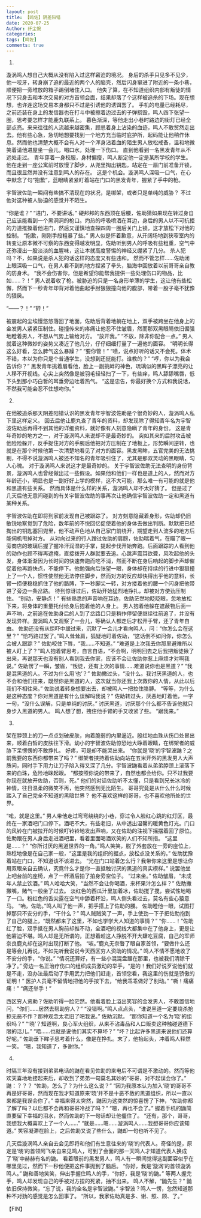```yaml
---
layout: post
title: 【鸣佐】阴差阳错
date: 2020-07-25
Author: 纤尘惋
categories: 
tags: [鸣佐]
comments: true
--- 
```


01.
漩涡鸣人想自己大概从没有陷入过这样窘迫的境况。
身后的杀手只见多不见少，他一咬牙，转身崩了追的最近的两个人的脑壳，然后闪身窜进了附近的一条小巷，顺便把一旁堆放的箱子踢倒堵住入口。
他失了算，在不知道组织内部有叛徒的情况下只身去和本次交易的对方首领会面，结果却落了个这样被追杀的下场。现在想想，也许连这场交易本身都只不过是引诱他的诱饵罢了。
手机的电量已经耗尽，之前还装在身上的发信器也在打斗中被擦着边过去的子弹损毁，鸣人四下张望一圈，思考要怎样才能鹿丸联系上。
暮色渐深，等他走出小巷时路边的街灯已经全部点亮。来来往往的人流越来越密集，顾忌着身上沾染的血迹，鸣人不敢贸然走出去。他有些心急，急切地想要找到一个地方充当临时庇护所，起码能让他稍作休息。然而他也清楚大概不会有人对一个浑身沾着血的陌生男人放松戒备，温和地微笑着请他进屋坐一会儿，喝口水，处理一下伤口。
直到他看到一名黑发青年从不远处走过。
青年穿着一身校服，身材偏瘦，鸣人断定他一定是某所学校的学生。他在走到一座公寓前时放慢了脚步，从兜里掏出钥匙，站定在一扇门前准备开锁，而且很显然并没有注意到鸣人的存在。
这是个机会。漩涡鸣人深吸一口气，在心中默念了句“抱歉”，蓝眼睛紧紧盯着站在门口的黑发青年，握紧了手中的枪。


宇智波佐助一瞬间有些搞不清现在的状况，是绑架，或者只是单纯的威胁？
不过他对这种被人胁迫的感觉并不陌生。

“你是谁？”
“进门，不要讲话。”
硬邦邦的东西顶在后腰，佐助猜如果现在转过身自己应该能看到一个黑洞洞的枪口。灼热的呼吸喷洒在耳边，身后的男人以不可抗拒的力道推搡着他进门，然后又谨慎地查探四周一圈后关门上锁，这才放松下对他的控制。
“抱歉，刚刚手段粗暴了些。”
男人似是怀着歉意，从开阔场地到狭窄室内的转变让原本微不可察的东西变得越发明显，佐助听到男人的呼吸有些粗重，空气中还弥漫出一股淡淡的血腥味，这让本就高度警惕的神经又绷紧了几分。
杀人犯吗？不，如果说是杀人犯的话这样的态度又有些违和。
然而不管怎样……佐助闭上眼深吸一口气，在男人看不到的地方捏紧了拳头，脑海中回放着以前哥哥亲自教的防身术。
“我不会伤害你，但是希望你能帮我提供一些处理伤口的物品，比如……？！”
男人说着收了枪。被胁迫的只是一名身形单薄的学生，这让他有些松懈，然而下一秒青年却背对着他曲起手肘狠狠撞向他的腹部，带着一股子毫不犹豫的狠戾。

“——？！”
“砰！”

被震起的尘埃慢悠悠落回了地面，佐助后背着地躺在地上，双手被跨坐在他身上的金发男人紧紧压制住。碰撞传来的疼痛让他忍不住皱眉，然而那双黑眼睛依旧倔强地瞪着男人，不想从气势上输给对方。
“放开我。”
“不放，除非你配合一点。”
男人就着这种微妙的姿势又凑近了他几分，仔仔细细打量了一遍他的面容。
“明明长得这么好看，怎么脾气这么暴躁？”
“要你管！”
“啧，说点好听的话又不会死。体术不错，本以为你只是个普通学生，没想到还挺能打。谁教的？”
“哼，你以为我会告诉你？”
黑发青年挑着眉看他，脸上一副挑衅的神色，琉璃似的黑眸子漂亮的让人移不开视线。心尖上突然像是被羽毛轻轻扫了一下，有些痒，鸣人舔舔嘴唇，低下头到那小巧白皙的耳垂旁边吐着热气。
“这是忠告，你最好换个方式和我说话，不然我可能会忍不住想吻你。”


02.
在他被追杀那天阴差阳错认识的黑发青年宇智波佐助是个很奇妙的人，漩涡鸣人私下里这样定义。
回去后他让鹿丸查了青年的资料，却发现除了得知青年名为宇智波佐助后再得不到其他的详细资料，就好像有人刻意隐瞒了青年的身份。
这是青年奇妙的地方之一，对于漩涡鸣人来说却不是最奇妙的。
突如其来的后肘攻击被他险险躲开，反手捉住对方的手腕后他把对方压制在了地板上，形势瞬间逆转，也就是在那个时候他第一次清楚地看见了对方的面容。黑发黑眸，五官完美的无法挑剔，不得不说漩涡鸣人被还不知名的青年吸引住了，尤其是那双灵动的黑眼睛，勾人心魄。
对于漩涡鸣人来说这才是最奇妙的。
关于宇智波佐助无法查明的身份背景，漩涡鸣人也曾经做出过一些假设。如果他和他们一样也是道上的人，然而对方年龄还小，明显也是一副好好上学的模样，这不大可能，那么唯一有可能的就是他和黑道有些关系。
然而具体是什么样的关系，漩涡鸣人却不太好猜了。
但是过了几天后他无意间碰到的有关宇智波佐助的事再次让他确信宇智波佐助一定和黑道有某种关系。


宇智波佐助在即将到家前发现自己被跟踪了。
对方刻意隐藏着身形，佐助却仍旧敏锐地察觉到了危险，数年前的不悦回忆促使着他的身体去做出判断。默默把已经掏出的钥匙塞回兜里，他不动声色地从自己家门前绕开，期望走到人流多的地方后能伺机甩掉对方。
从对向过来的行人蹭过佐助的肩膀，佐助喘着气，在瞄了眼一旁商店的玻璃后握了握冷汗润湿的手掌，提起步伐开始奔跑。后面跟踪的人看到他的动作也顾不得再遮掩，直接拨开人群就要去追。心跳声震耳欲聋，风吹起他的头发，身体渐渐因为长时间的快速奔跑而吃不消，然而不断在身后响起的脚步声却催促着他再跑快点，不能停下。他勉强向后张望一眼，身体却在持续的行进中狠狠撞上了一个人，惯性使然他无法停住脚步，然而对方的反应却快得出乎他的意料，长臂一捞便稳稳抓住了他的胳膊，下一秒脚尖一转，对方搂着他的腰一个闪身把他带进了旁边一条岔路。
待到惊讶过后，佐助开始猛烈地挣扎，却被对方使劲压制住。
“别动，安静点！”
有些熟悉的声音响在耳边，佐助茫然地眨眨眼，忽地放松下来，将身体的重量托付给身后抱着他的人身上。
男人抱着他躲在遮蔽物后面一声不响，之前追在佐助身后的人到了岔路口只是稍作停留便继续往前追了，并没有发现异样。漩涡鸣人又观察了一会儿，等确认人都走后才松开手臂，还了青年自由。
佐助还没有从惊吓中缓过来，沉默了一会儿才看向鸣人，问：“你怎么会在这里？”
“恰巧路过罢了。”鸣人耸耸肩，狐疑地盯着佐助，“这话倒不如问你，你怎么会被人跟踪？”
佐助咬住下唇，“我……不知道。”
“难道是上次我去你那里避难所以被人盯上了？”鸣人抱着臂思考，自言自语，“不会啊，明明回去之后我把叛徒揪了出来，再说那天也没有别人看到我去你家，应该不会让佐助你惹上麻烦才对啊我说。”
佐助愣了一瞬，皱眉，“叛徒，还有上次的事情……难道说你也是黑道？”
“我是混黑道的人。不过为什么用‘也’？”
佐助撇过头，“没什么。我讨厌黑道的人，也不会和他们往来，既然你是黑道的人，这次就当你还我上次救你的人情，从此以后我们不相往来。”
佐助说着转身想要出去，却被鸣人一把拉住胳膊。
“等等，为什么是这种态度？你对黑道是有什么误解吗我说？”
佐助转过头，厌恶地盯着他，一字一句，“没什么误解，只是单纯的讨厌。”
讨厌黑道，讨厌那个什么都不告诉他就只身步入黑道的男人。
鸣人想了想，拽住他手臂的手又收紧了些。
“跟我来。”


03.
架在脖颈上的刀一点点划破皮肤，向着脆弱的内里逼近。殷红地血珠从伤口处冒出来，顺着白皙的皮肤往下滑。幼小的宇智波佐助惊恐地大睁着眼睛，在绑架者的威胁下呆愣愣的不敢挣扎。
好疼，可是却不能哭出来。
“你就是‘晓’的宇智波鼬？之前我要的东西你都带来了吗？”
绑架者挟持着佐助向站在五米开外的黑发男人大声质问，同时手下用力让刀子陷入得又深了几分。宇智波鼬看着从弟弟脖颈上滚落下来的血珠，危险地眯起眼。
“都按照你说的带来了，自然也都会给你。只不过我要你现在就放开佐助，否则，死。”
他们的对话佐助听不太懂，只是看到兄长冰冷的神情，往日温柔的微笑不再，他突然感到无比陌生。
哥哥究竟是从什么什么时候踏入了自己完全不知道的黑暗世界？
他不喜欢这样的哥哥，也不喜欢他所处的世界。


“喏，就是这里。”
男人带他走过弯弯绕绕的小巷，穿过令人脸红心跳的红灯区，最终在一家酒吧门口停下。酒吧不大，有些老旧，从中透出温馨的暖黄色灯光。门口的风铃在门被拉开的时候叮铃铃地发出声响，又在佐助的注视下摇摆着回了原位。
佐助跟在男人身后走进酒吧里，看着里面喝酒欢笑的人们不知所措。
“这里是……？”
“你所讨厌的黑道世界的一角。”鸣人笑笑，脱了外套放在一旁的座位上，熟稔地像是在自己家一般，“这里是我的组织的据点，放松点没关系的。”
佐助犹豫着站在门口，不知道该不该进去。
“光在门口站着怎么行？我带你来这里是想让你用双眼亲自去确认，究竟什么才是你一直抵触讨厌的黑道的真实模样。”
说罢他坐上吧台前的座椅，点了一杯酒后拍了拍身旁空位子。
“过来坐。”
佐助皱眉，“未成年人禁止饮酒。”
鸣人哈哈大笑，“当然不会让你喝酒，来杯果汁怎么样？”
佐助撇撇嘴，赌气一般坐了过去。
淡红色的西瓜汁里加着冰，佐助搅了搅，尝试性地喝了一口。粉红色的舌尖露在空气中舔着杯沿，鸣人侧头看过去，莫名有些心猿意马。
“吶，佐助。”鸣人叫了他一声，把手搭上了佐助的腰。
佐助瞪他一眼，试图打掉那只不安分的手，“干什么？”
鸣人贼贼笑了一声，手上使劲一下子把佐助抱到了自己的腿上，“既然都来了这里，不如也学学大人知道的事情？”
“你……！”佐助红了脸，双手抵在男人胸前却推不动，全酒吧的视线大都集中在了他身上，更是让他窘迫不堪。鸣人却是无所谓的，正想着趁这人挣脱不开大肆吃豆腐，自己的军师奈良鹿丸却在这时出现打断了他。
“咳。”鹿丸无奈瞥了眼自家首领，“要做什么还是等会儿再说，不如先听我说说今天西区穷人资助的情况。”
鸣人不情不愿地收了不安分的手，“你说。”
“情况还算好，有一些小混混盘踞在那里，也被我们清除干净了。”
旁边一名正治疗伤口的组织成员激动的举手，“是的！我们好说歹说他们就是不走，没办法最后动了手用武力把他们赶走，首领您看，我这里的伤就是骄傲的证明！”
医护人员毫不留情地把他的手按下去，“给我乖乖做好了别动。”
“嘶！痛痛痛！”
“痛还举手！”

西区穷人资助？佐助听得一脸茫然。他看着脸上溢出笑容的金发男人，不敢置信地问，“你们……居然去帮助穷人？”
“没错啊。”鸣人点点头，“谁说黑道一定要烧杀抢掠无恶不作？那种观念太老旧了吧我说。”
佐助沉默。
“那你知道一个名为‘晓’的组织吗？”
“‘晓’？知道啊，良心军火组织，从来不沾毒品和人口贩卖这种触碰道德下限的活儿。”
“唔……也就是说他们其实不算坏？”
“坏？比起许多黑道来说他们还算好呢。”
佐助垂下眸子思考着什么，像是在挣扎。末了，他抬起头，冲着鸣人释然一笑。
“嗯，我知道了，多谢你。”


04.
时隔三年没有接到弟弟电话的鼬在看见佐助的来电后不可谓是不激动的。然而等他欢天喜地地接起来后，却收到了弟弟一句莫名其妙的“哥哥，对不起误会你了。”
鼬：？？？
“佐助，怎么了？为什么这么说？”
“因为我原本认为加入‘晓’的哥哥不再是好哥哥，然而现在我才知道原来‘晓’并不是十恶不赦的黑道组织，所以一直以来都是我误会你了。”
幸福来得太突然，鼬因为这突然的惊喜愣了下神，“佐助你都了解了吗？以后都不会再和哥哥冷战了吗？”
“嗯，再也不会了。”
握着手机的鼬简直要留下幸福的泪水，然而佐助的下一句话却让他僵住了。
“还有，那个，哥哥，我想我大概喜欢上了一个人……”
“就是……嗯……漩涡鸣人……我想哥哥你应该知道。”
笑容凝滞在脸上，之后佐助又说了些什么，鼬却一句也听不见了。


几天后漩涡鸣人亲自去会见即将和他们有生意往来的‘晓’的代表人。奇怪的是，原定是‘晓’的首领阿飞亲自来见鸣人，可到了会面的那一天鸣人才知道代表人换成了‘晓’中赫赫有名的鼬。
看着眼前的黑发男人，鸣人有一瞬间觉得这副面容似乎在哪里见过，然而下一秒他便把这件事抛到了脑后。
“你好，我是‘漩涡’的首领漩涡鸣人。”
鼬和善地笑笑，伸出手握住鸣人的手，“你好，我是‘晓’的鼬。”
等两人握完手，鸣人却发现自己的手被对方捏的死紧，抽不出来。
鸣人不解，“鼬先生？”
鼬依旧保持微笑，“忘了说，我的全名是宇智波鼬。”
宇智波？鸣人一愣，忽然知道那种不对劲的感觉是怎么回事了。
“所以，我家佐助真是多、谢、照、顾、了。”

【FIN】